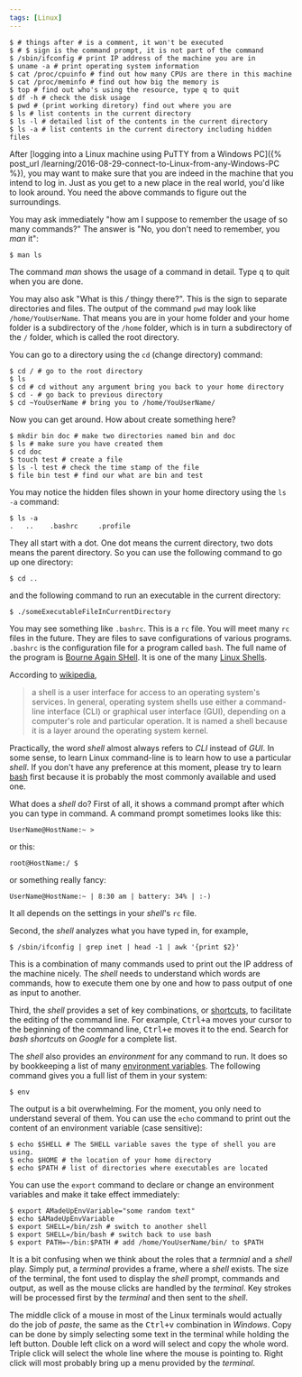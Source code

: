 ```yaml
---
tags: [Linux]
---
```


``` shell
$ # things after # is a comment, it won't be executed
$ # $ sign is the command prompt, it is not part of the command
$ /sbin/ifconfig # print IP address of the machine you are in
$ uname -a # print operating system information
$ cat /proc/cpuinfo # find out how many CPUs are there in this machine
$ cat /proc/meminfo # find out how big the memory is
$ top # find out who's using the resource, type q to quit
$ df -h # check the disk usage
$ pwd # (print working diretory) find out where you are
$ ls # list contents in the current directory
$ ls -l # detailed list of the contents in the current directory
$ ls -a # list contents in the current directory including hidden files
```

After [logging into a Linux machine using PuTTY from a Windows PC]({% post_url 
/learning/2016-08-29-connect-to-Linux-from-any-Windows-PC %}), you may want to 
make sure that you are indeed in the machine that you intend to log in. Just 
as you get to a new place in the real world, you'd like to look around. You 
need the above commands to figure out the surroundings.

You may ask immediately "how am I suppose to remember the usage of so many 
commands?" The answer is "No, you don't need to remember, you *man* it":

``` shell
$ man ls
```

The command *man* shows the usage of a command in detail. Type <kbd>q</kbd> to 
quit when you are done.

You may also ask "What is this */* thingy there?". This is the sign to 
separate directories and files. The output of the command `pwd` may look like 
`/home/YouUserName`. That means you are in your home folder and your home 
folder is a subdirectory of the `/home` folder, which is in turn a 
subdirectory of the `/` folder, which is called the root directory.

You can go to a directory using the `cd` (change directory) command:

``` shell
$ cd / # go to the root directory
$ ls
$ cd # cd without any argument bring you back to your home directory
$ cd - # go back to previous directory
$ cd ~YouUserName # bring you to /home/YouUserName/
```

Now you can get around. How about create something here?

``` shell
$ mkdir bin doc # make two directories named bin and doc
$ ls # make sure you have created them
$ cd doc
$ touch test # create a file
$ ls -l test # check the time stamp of the file
$ file bin test # find our what are bin and test
```

You may notice the hidden files shown in your home directory using the `ls -a` 
command:

``` shell
$ ls -a
.   ..    .bashrc     .profile
```

They all start with a dot. One dot means the current directory, two dots means 
the parent directory. So you can use the following command to go up one 
directory:

``` shell
$ cd ..
```

and the following command to run an executable in the current directory:

``` shell
$ ./someExecutableFileInCurrentDirectory
```

You may see something like `.bashrc`. This is a `rc` file. You will meet many 
`rc` files in the future. They are files to save configurations of various 
programs. `.bashrc` is the configuration file for a program called `bash`. The 
full name of the program is [Bourne Again SHell][bash]. It is one of the many 
[Linux Shells](http://www.ibm.com/developerworks/library/l-linux-shells/).

According to [wikipedia][],

> a shell is a user interface for access to an operating system's services. In 
> general, operating system shells use either a command-line interface (CLI) 
> or graphical user interface (GUI), depending on a computer's role and 
> particular operation. It is named a shell because it is a layer around the 
> operating system kernel.

Practically, the word *shell* almost always refers to *CLI* instead of *GUI*. 
In some sense, to learn Linux command-line is to learn how to use a particular 
*shell*. If you don't have any preference at this moment, please try to learn 
[bash][] first because it is probably the most commonly available and used 
one.

What does a *shell* do? First of all, it shows a command prompt after which 
you can type in command. A command prompt sometimes looks like this:


``` shell
UserName@HostName:~ >
```

or this:

``` shell
root@HostName:/ $
```

or something really fancy: 

``` shell
UserName@HostName:~ | 8:30 am | battery: 34% | :-)
```

It all depends on the settings in your *shell*'s `rc` file.

Second, the *shell* analyzes what you have typed in, for example,

``` shell
$ /sbin/ifconfig | grep inet | head -1 | awk '{print $2}'
```

This is a combination of many commands used to print out the IP address of the 
machine nicely. The *shell* needs to understand which words are commands, how 
to execute them one by one and how to pass output of one as input to another.

Third, the *shell* provides a set of key combinations, or [shortcuts][], to 
facilitate the editing of the command line. For example, <kbd>Ctrl+a</kbd> 
moves your cursor to the beginning of the command line, <kbd>Ctrl+e</kbd> 
moves it to the end. Search for *bash shortcuts* on *Google* for a complete 
list.

The *shell* also provides an *environment* for any command to run. It does so 
by bookkeeping a list of many [environment variables][env]. The following 
command gives you a full list of them in your system:

``` shell
$ env
```

The output is a bit overwhelming. For the moment, you only need to understand 
several of them. You can use the `echo` command to print out the content of an 
environment variable (case sensitive):

``` shell
$ echo $SHELL # The SHELL variable saves the type of shell you are using.
$ echo $HOME # the location of your home directory
$ echo $PATH # list of directories where executables are located
```

You can use the `export` command to declare or change an environment variables 
and make it take effect immediately:

``` shell
$ export AMadeUpEnvVariable="some random text"
$ echo $AMadeUpEnvVariable
$ export SHELL=/bin/zsh # switch to another shell
$ export SHELL=/bin/bash # switch back to use bash
$ export PATH=~/bin:$PATH # add /home/YouUserName/bin/ to $PATH
```

It is a bit confusing when we think about the roles that a *termnial* and a 
*shell* play. Simply put, a *terminal* provides a frame, where a *shell* 
exists. The size of the terminal, the font used to display the *shell* prompt, 
commands and output, as well as the mouse clicks are handled by the 
*terminal*. Key strokes will be processed first by the *terminal* and then 
sent to the *shell*.

The middle click of a mouse in most of the Linux terminals would actually do 
the job of *paste*, the same as the <kbd>Ctrl+v</kbd> combination in 
*Windows*. Copy can be done by simply selecting some text in the terminal 
while holding the left button. Double left click on a word will select and 
copy the whole word. Triple click will select the whole line where the mouse 
is pointing to. Right click will most probably bring up a menu provided by the 
*terminal*.

[bash]:https://www.gnu.org/software/bash
[wikipedia]:https://en.wikipedia.org/wiki/Shell_(computing)
[shortcuts]:http://ss64.com/bash/syntax-keyboard.html
[env]:https://en.wikipedia.org/wiki/Environment_variable
